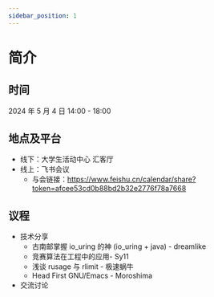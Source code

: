 ```yaml
---
sidebar_position: 1
---
```


# 简介

## 时间

2024 年 5 月 4 日 14:00 - 18:00

## 地点及平台

- 线下：大学生活动中心 汇客厅
- 线上：飞书会议
  - 与会链接：https://www.feishu.cn/calendar/share?token=afcee53cd0b88bd2b32e2776f78a7668

## 议程

- 技术分享
  - 古南邮掌握 io_uring 的神 (io_uring + java) - dreamlike
  - 竞赛算法在工程中的应用- Sy11
  - 浅谈 rusage 与 rlimit - 极速蜗牛
  - Head First GNU/Emacs - Moroshima
- 交流讨论